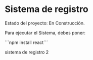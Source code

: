 <h1> Sistema de registro</h1>

Estado del proyecto: En Construcción.

Para ejecutar el Sistema, debes poner:

´´´npm install react´´´

sistema de registro 2
